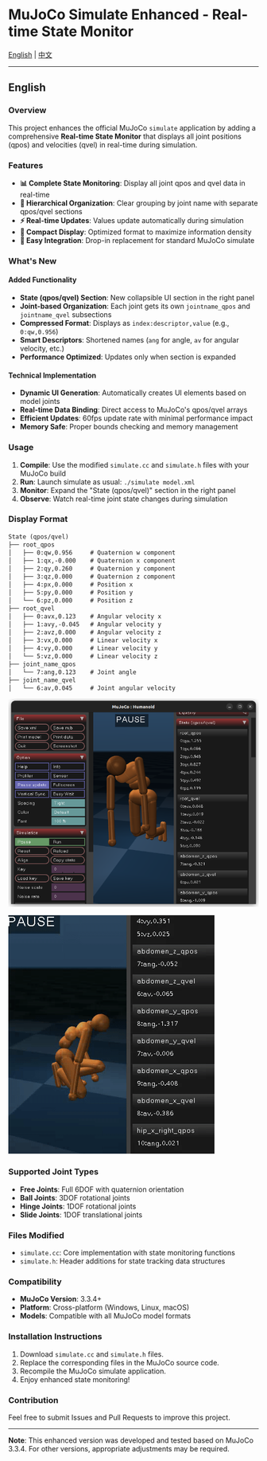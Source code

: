 # MuJoCo Simulate Enhanced - Real-time State Monitor

[English](#english) | [中文](README_cn.md)

---

## English

### Overview

This project enhances the official MuJoCo `simulate` application by adding a comprehensive **Real-time State Monitor** that displays all joint positions (qpos) and velocities (qvel) in real-time during simulation.

### Features

- **📊 Complete State Monitoring**: Display all joint qpos and qvel data in real-time
- **🎯 Hierarchical Organization**: Clear grouping by joint name with separate qpos/qvel sections
- **⚡ Real-time Updates**: Values update automatically during simulation
- **💾 Compact Display**: Optimized format to maximize information density
- **🔧 Easy Integration**: Drop-in replacement for standard MuJoCo simulate

### What's New

#### Added Functionality
- **State (qpos/qvel) Section**: New collapsible UI section in the right panel
- **Joint-based Organization**: Each joint gets its own `jointname_qpos` and `jointname_qvel` subsections
- **Compressed Format**: Displays as `index:descriptor,value` (e.g., `0:qw,0.956`)
- **Smart Descriptors**: Shortened names (`ang` for angle, `av` for angular velocity, etc.)
- **Performance Optimized**: Updates only when section is expanded

#### Technical Implementation
- **Dynamic UI Generation**: Automatically creates UI elements based on model joints
- **Real-time Data Binding**: Direct access to MuJoCo's qpos/qvel arrays
- **Efficient Updates**: 60fps update rate with minimal performance impact
- **Memory Safe**: Proper bounds checking and memory management

### Usage

1. **Compile**: Use the modified `simulate.cc` and `simulate.h` files with your MuJoCo build
2. **Run**: Launch simulate as usual: `./simulate model.xml`
3. **Monitor**: Expand the "State (qpos/qvel)" section in the right panel
4. **Observe**: Watch real-time joint state changes during simulation

### Display Format

```
State (qpos/qvel)
├── root_qpos
│   ├── 0:qw,0.956     # Quaternion w component
│   ├── 1:qx,-0.000    # Quaternion x component
│   ├── 2:qy,0.260     # Quaternion y component
│   ├── 3:qz,0.000     # Quaternion z component
│   ├── 4:px,0.000     # Position x
│   ├── 5:py,0.000     # Position y
│   └── 6:pz,0.000     # Position z
├── root_qvel
│   ├── 0:avx,0.123    # Angular velocity x
│   ├── 1:avy,-0.045   # Angular velocity y
│   ├── 2:avz,0.000    # Angular velocity z
│   ├── 3:vx,0.000     # Linear velocity x
│   ├── 4:vy,0.000     # Linear velocity y
│   └── 5:vz,0.000     # Linear velocity z
├── joint_name_qpos
│   └── 7:ang,0.123    # Joint angle
├── joint_name_qvel
│   └── 6:av,0.045     # Joint angular velocity
```

![State Output Example](state_output_example01.png)



![State Output Example](state_output_example02.gif)

### Supported Joint Types

- **Free Joints**: Full 6DOF with quaternion orientation
- **Ball Joints**: 3DOF rotational joints
- **Hinge Joints**: 1DOF rotational joints  
- **Slide Joints**: 1DOF translational joints

### Files Modified

- `simulate.cc`: Core implementation with state monitoring functions
- `simulate.h`: Header additions for state tracking data structures

### Compatibility

- **MuJoCo Version**: 3.3.4+
- **Platform**: Cross-platform (Windows, Linux, macOS)
- **Models**: Compatible with all MuJoCo model formats


### Installation Instructions

1.  Download `simulate.cc` and `simulate.h` files.
2.  Replace the corresponding files in the MuJoCo source code.
3.  Recompile the MuJoCo simulate application.
4.  Enjoy enhanced state monitoring!

### Contribution

Feel free to submit Issues and Pull Requests to improve this project.

---

**Note**: This enhanced version was developed and tested based on MuJoCo 3.3.4. For other versions, appropriate adjustments may be required.

